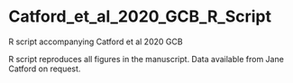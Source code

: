 # Catford_et_al_2020_GCB_R_Script
 R script accompanying Catford et al 2020 GCB

R script reproduces all figures in the manuscript. Data available from Jane Catford on request.